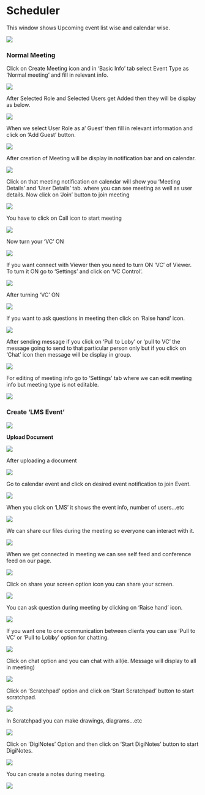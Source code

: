 # Scheduler

This window shows Upcoming event list wise and calendar wise.

![](../.gitbook/assets/image%20%28162%29.png)

###  **Normal Meeting**

Click on Create Meeting icon and in ‘Basic Info’ tab select Event Type as ‘Normal meeting’ and fill in relevant info.

![](../.gitbook/assets/image%20%28188%29.png)

After Selected Role and Selected Users get Added then they will be display as below.

![](../.gitbook/assets/image%20%28272%29.png)

When we select User Role as a’ Guest’ then fill in relevant information and click on ‘Add Guest’ button.

![](../.gitbook/assets/image%20%28158%29.png)

After creation of Meeting will be display in notification bar and on calendar.

![](../.gitbook/assets/image%20%28117%29.png)

Click on that meeting notification on calendar will show you ‘Meeting Details’ and ‘User Details’ tab. where you can see meeting as well as user details. Now click on ‘Join’ button to join meeting

![](../.gitbook/assets/image%20%28126%29.png)

You have to click on Call icon to start meeting

![](../.gitbook/assets/image%20%28149%29.png)

Now turn your ‘VC’ ON

![](../.gitbook/assets/image%20%28104%29.png)

If you want connect with Viewer then you need to turn ON ‘VC’ of Viewer. To turn it ON go to ‘Settings’ and click on ‘VC Control’.

![](../.gitbook/assets/image%20%28203%29.png)

After turning ‘VC’ ON

![](../.gitbook/assets/image%20%28106%29.png)

If you want to ask questions in meeting then click on ‘Raise hand’ icon.

![](../.gitbook/assets/image%20%28225%29.png)

After sending message if you click on ‘Pull to Loby’ or ‘pull to VC’ the message going to send to that particular person only but if you click on ‘Chat’ icon then message will be display in group.

![](../.gitbook/assets/image%20%28175%29.png)

For editing of meeting info go to ‘Settings’ tab where we can edit meeting info but meeting type is not editable.

![](../.gitbook/assets/image%20%2877%29.png)

###  **Create ‘LMS Event’**

![](../.gitbook/assets/image%20%28124%29.png)

 **Upload Document**

![](../.gitbook/assets/image%20%28213%29.png)

After uploading a document

![](../.gitbook/assets/image%20%28101%29.png)

Go to calendar event and click on desired event notification to join Event.

![](../.gitbook/assets/image%20%2868%29.png)

When you click on ‘LMS’ it shows the event info, number of users…etc

![](../.gitbook/assets/image%20%286%29.png)

We can share our files during the meeting so everyone can interact with it.

![](../.gitbook/assets/image%20%28276%29.png)

When we get connected in meeting we can see self feed and conference feed on our page.

![](../.gitbook/assets/image%20%28168%29.png)

Click on share your screen option icon you can share your screen.

![](../.gitbook/assets/image%20%28221%29.png)

You can ask question during meeting by clicking on ‘Raise hand’ icon.

![](../.gitbook/assets/image%20%28120%29.png)

If you want one to one communication between clients you can use ‘Pull to VC’ or ‘Pull to Lob**b**y’ option for chatting.

![](../.gitbook/assets/image%20%28270%29.png)

Click on chat option and you can chat with all\(ie. Message will display to all in meeting\)

![](../.gitbook/assets/image%20%28230%29.png)

Click on ‘Scratchpad’ option and click on ‘Start Scratchpad’ button to start scratchpad.

![](../.gitbook/assets/image%20%2871%29.png)

In Scratchpad you can make drawings, diagrams…etc

![](../.gitbook/assets/image%20%2860%29.png)

Click on ‘DigiNotes’ Option and then click on ‘Start DigiNotes’ button to start DigiNotes.

![](../.gitbook/assets/image%20%2893%29.png)

You can create a notes during meeting.

![](../.gitbook/assets/image%20%28247%29.png)



